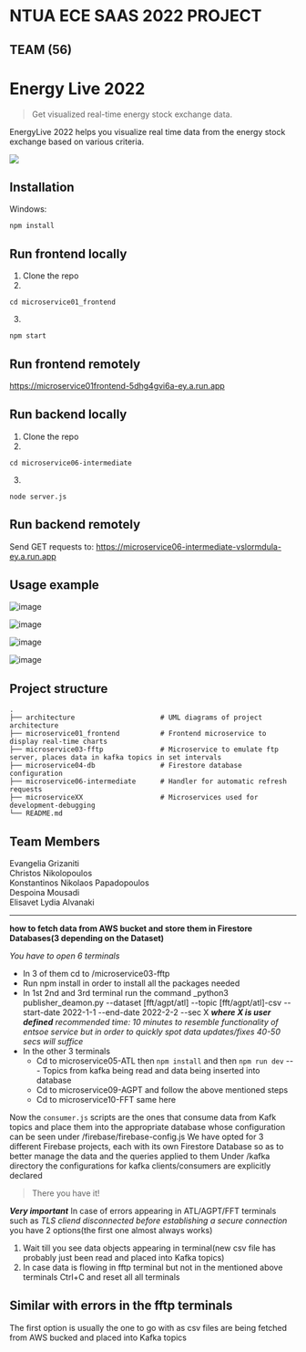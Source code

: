 # NTUA ECE SAAS 2022 PROJECT
  
## TEAM (56)
  # Energy Live 2022
> Get visualized real-time energy stock exchange data.


EnergyLive 2022 helps you visualize real time data from the energy stock exchange based on various criteria. 

![](header.png)

## Installation

Windows:

```
npm install
```
## Run frontend locally 
1) Clone the repo
2)
```
cd microservice01_frontend
```
3)
```
npm start
```
## Run frontend remotely
https://microservice01frontend-5dhg4gvi6a-ey.a.run.app

## Run backend locally 
1) Clone the repo
2) 
```
cd microservice06-intermediate
```
3)
```
node server.js
```
## Run backend remotely
Send GET requests to: https://microservice06-intermediate-vslormdula-ey.a.run.app

## Usage example
![image](https://user-images.githubusercontent.com/49884434/179519926-501d564c-faaa-425b-9ec3-6ae440c40746.png)

![image](https://user-images.githubusercontent.com/49884434/179520198-03b488c1-99d2-49d7-b2c9-051b7c601bb0.png)

![image](https://user-images.githubusercontent.com/49884434/179520398-1540c591-721e-4619-9aff-009ebf4de313.png)

![image](https://user-images.githubusercontent.com/49884434/179520556-3d5797a2-cfd9-4927-91b0-61d24fc27e27.png)

## Project structure

    .
    ├── architecture                     # UML diagrams of project architecture
    ├── microservice01_frontend          # Frontend microservice to display real-time charts 
    ├── microservice03-fftp              # Microservice to emulate ftp server, places data in kafka topics in set intervals 
    ├── microservice04-db                # Firestore database configuration
    ├── microservice06-intermediate      # Handler for automatic refresh requests
    ├── microserviceXX                   # Microservices used for development-debugging
    └── README.md



## Team Members
Evangelia Grizaniti<br>
Christos Nikolopoulos<br>
Konstantinos Nikolaos Papadopoulos<br>
Despoina Mousadi<br>
Elisavet Lydia Alvanaki<br>



  
  
***
**how to fetch data from AWS bucket and store them in Firestore Databases(3 depending on the Dataset)**

_You have to open 6 terminals_

* In 3 of them cd to /microservice03-fftp
* Run npm install in order to install all the packages needed
* In 1st 2nd and 3rd terminal run the command 
_python3 publisher_deamon.py --dataset [fft/agpt/atl] --topic [fft/agpt/atl]-csv --start-date 2022-1-1 --end-date 2022-2-2 --sec X
***where X is user defined*** 
_recommended time: 10 minutes to resemble functionality of entsoe service but in order to quickly spot data updates/fixes 40-50 secs will suffice_
* In the other 3 terminals
    * Cd to microservice05-ATL then `npm install` and then `npm run dev` --- Topics from kafka being read and data being inserted into database
    * Cd to microservice09-AGPT and follow the above mentioned steps
    * Cd to microservice10-FFT same here

Now the `consumer.js` scripts are the ones that consume data from Kafk topics and place them into the appropriate database whose configuration can be seen under /firebase/firebase-config.js
We have opted for 3 different Firebase projects, each with its own Firestore Database so as to better manage the data and the queries applied to them
Under /kafka directory the configurations for kafka clients/consumers are explicitly declared

>There you have it!

***Very important***
In case of errors appearing in ATL/AGPT/FFT terminals such as _TLS cliend disconnected before establishing a secure connection_ you have 2 options(the first one almost always works)
1. Wait till you see data objects appearing in terminal(new csv file has probably just been read and placed into Kafka topics)
2. In case data is flowing in fftp terminal but not in the mentioned above terminals Ctrl+C and reset all all terminals

Similar with errors in the fftp terminals
---
The first option is usually the one to go with as csv files are being fetched from AWS bucked and placed into Kafka topics

  
